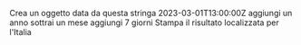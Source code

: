 Crea un oggetto data da questa stringa 2023-03-01T13:00:00Z
aggiungi un anno
sottrai un mese
aggiungi 7 giorni
Stampa il risultato localizzata per l'Italia